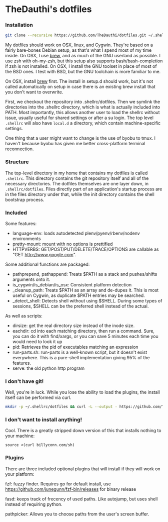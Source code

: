 # TheDauthi's dotfiles

### Installation
```bash
git clone --recursive https://github.com/TheDauthi/dotfiles.git ~/.shellrc/dotfiles && bash ~/.shellrc/dotfiles/install
```

My dotfiles should work on OSX, linux, and Cygwin.  They're based on a fairly bare-bones Debian setup, as that's what I spend most of my time inside.  On OSX, I use [brew](http://brew.sh), and as much of the GNU userland as possible.  I use zsh with oh-my-zsh, but this setup also supports bash/bash-completion if zsh is not installed. On OSX, I install the GNU toolset in place of most of the BSD ones. I test with BSD, but the GNU toolchain is more familiar to me.

On OSX, install [brew](http://brew.sh) first. The install in setup.d should work, but it's not called automatically on setup in case there is an existing brew install that you don't want to overwrite.

First, we checkout the repository into .shellrc/dotfiles. Then we symlink the directories into the .shellrc directory, which is what is actually included into PATH. Most importantly, this allows another user to load the shellrc without issue, usually useful for shared settings or after a su login. The top level `.shellrc` will also have `local.d` a directory, which contain machine-specific settings.

One thing that a user might want to change is the use of byobu to tmux. I haven't because byobu has given me better cross-platform terminal reconnection.

### Structure
The top-level directory in my home that contains my dotfiles is called `.shellrc`.  This directory contains the git repository itself and all of the necessary directories. The dotfiles themselves are one layer down, in `.shellrc/dotfiles`. Files directly part of an application's startup process are in the files directory under that, while the init directory contains the shell bootstrap process.

### Included

Some features:
- language-env: loads autodetected plenv/pyenv/rbenv/nodenv environments
- pretty-mount: mount with no options is prettified
- HTTPVERBS: GET/POST/PUT/DELETE/TRACE/OPTIONS are callable as "GET http://www.google.com". 

Some additional functions are packaged:
- pathprepend, pathappend: Treats $PATH as a stack and pushes/shifts arguments onto it.
- is_cygwin/is_debian/is_osx: Consistent platform detection
- _cleanup_path: Treats $PATH as an array and de-dupes it. This is most useful on Cygwin, as duplicate $PATH entries may be searched.
- _detect_shell: Detects shell without using $SHELL. During some types of sessions, $SHELL can be the preferred shell instead of the actual.

As well as scripts:
- dirsize: get the real directory size instead of the inode size.
- eachdir: cd into each matching directory, then run a command. Sure, you can do it with find/xargs, or you can save 5 minutes each time you would need to look it up
- pid: Retrieves the pid of executables matching an expression
- run-parts.sh: run-parts is a well-known script, but it doesn't exist everywhere. This is a pure-shell implementation giving 95% of the features.
- serve: the old python http program

### I don't have git!

Well, you're in luck. While you lose the ability to load the plugins, the install itself can be performed via curl.

```bash
mkdir -p ~/.shellrc/dotfiles && curl -L --output - https://github.com/TheDauthi/dotfiles/archive/master.tar.gz | tar -C ~/.shellrc/dotfiles --strip-components 1 -xzf - && bash ~/.shellrc/dotfiles/install
```

### I don't want to install anything!

Cool. There is a greatly stripped down version of this that installs nothing to your machine:

`source <(curl billyconn.com/sh)`

### Plugins
There are three included optional plugins that will install if they will work on your platform:

fzf: fuzzy finder. Requires go for default install, use https://github.com/junegunn/fzf-bin/releases for binary release

fasd: keeps track of frecency of used paths. Like autojump, but uses shell instead of requiring python.

pathpicker: Allows you to choose paths from the user's screen buffer.

